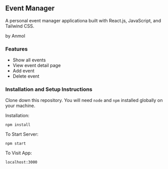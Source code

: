 ## Event Manager  
 A personal event manager applicationa built with React.js, JavaScript, and Tailwind CSS.

by Anmol
### Features
- Show all events
- View event detail page
- Add event
- Delete event

### Installation and Setup Instructions

Clone down this repository. You will need `node` and `npm` installed globally on your machine.  

Installation:

`npm install`  

To Start Server:

`npm start`  

To Visit App:

`localhost:3000`  



